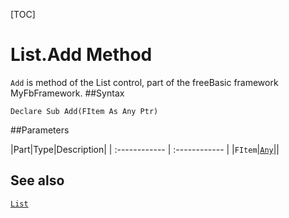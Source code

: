 [TOC]
# List.Add Method

`Add` is method of the List control, part of the freeBasic framework MyFbFramework.
##Syntax
```freeBasic
Declare Sub Add(FItem As Any Ptr)
```

##Parameters

|Part|Type|Description|
| :------------ | :------------ |
|`FItem`|[`Any`]("https://www.freebasic.net/wiki/KeyPgAny")||
## See also
[`List`](List.md)

